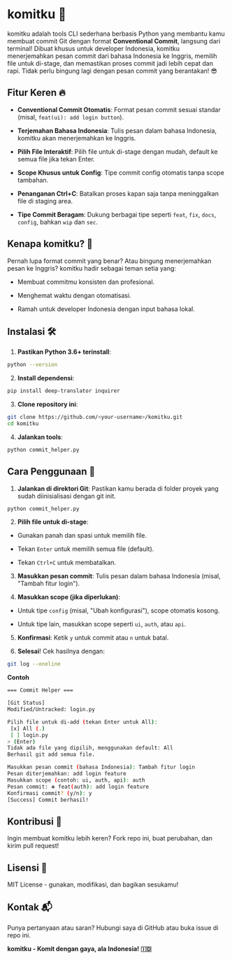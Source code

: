# komitku 🚀

komitku adalah tools CLI sederhana berbasis Python yang membantu kamu membuat commit Git dengan format **Conventional Commit**, langsung dari terminal! Dibuat khusus untuk developer Indonesia, komitku menerjemahkan pesan commit dari bahasa Indonesia ke Inggris, memilih file untuk di-stage, dan memastikan proses commit jadi lebih cepat dan rapi. Tidak perlu bingung lagi dengan pesan commit yang berantakan! 😎

## Fitur Keren 🔥

- **Conventional Commit Otomatis**: Format pesan commit sesuai standar (misal, `feat(ui): add login button`).

- **Terjemahan Bahasa Indonesia**: Tulis pesan dalam bahasa Indonesia, komitku akan menerjemahkan ke Inggris.

- **Pilih File Interaktif**: Pilih file untuk di-stage dengan mudah, default ke semua file jika tekan Enter.

- **Scope Khusus untuk Config**: Tipe commit config otomatis tanpa scope tambahan.

- **Penanganan Ctrl+C**: Batalkan proses kapan saja tanpa meninggalkan file di staging area.

- **Tipe Commit Beragam**: Dukung berbagai tipe seperti `feat`, `fix`, `docs`, `config`, bahkan `wip` dan `sec`.

## Kenapa komitku? 🤔

Pernah lupa format commit yang benar? Atau bingung menerjemahkan pesan ke Inggris? komitku hadir sebagai teman setia yang:

- Membuat commitmu konsisten dan profesional.

- Menghemat waktu dengan otomatisasi.

- Ramah untuk developer Indonesia dengan input bahasa lokal.

## Instalasi 🛠️

1. **Pastikan Python 3.6+ terinstall**:
```sh
python --version
```

2. **Install dependensi**:
```sh
pip install deep-translator inquirer
```

3. **Clone repository ini**:
```sh
git clone https://github.com/<your-username>/komitku.git
cd komitku
```

4. **Jalankan tools**:
```sh
python commit_helper.py
```

## Cara Penggunaan 📖

1. **Jalankan di direktori Git**: Pastikan kamu berada di folder proyek yang sudah diinisialisasi dengan git init.
```sh
python commit_helper.py
```

2. **Pilih file untuk di-stage**:

- Gunakan panah dan spasi untuk memilih file.

- Tekan `Enter` untuk memilih semua file (default).

- Tekan `Ctrl+C` untuk membatalkan.

3. **Masukkan pesan commit**: Tulis pesan dalam bahasa Indonesia (misal, "Tambah fitur login").

4. **Masukkan scope (jika diperlukan)**:

- Untuk tipe `config` (misal, "Ubah konfigurasi"), scope otomatis kosong.

- Untuk tipe lain, masukkan scope seperti `ui`, `auth`, atau `api`.

5. **Konfirmasi**: Ketik `y` untuk commit atau `n` untuk batal.

6. **Selesai**! Cek hasilnya dengan:
```sh
git log --oneline
```
**Contoh**
```sh
=== Commit Helper ===

[Git Status]
Modified/Untracked: login.py

Pilih file untuk di-add (tekan Enter untuk All):
 [x] All (.)
 [ ] login.py
> (Enter)
Tidak ada file yang dipilih, menggunakan default: All
Berhasil git add semua file.

Masukkan pesan commit (bahasa Indonesia): Tambah fitur login
Pesan diterjemahkan: add login feature
Masukkan scope (contoh: ui, auth, api): auth
Pesan commit: ➕ feat(auth): add login feature
Konfirmasi commit? (y/n): y
[Success] Commit berhasil!
```

## Kontribusi 🤝

Ingin membuat komitku lebih keren? Fork repo ini, buat perubahan, dan kirim pull request!

## Lisensi 📜

MIT License - gunakan, modifikasi, dan bagikan sesukamu!

## Kontak 📬

Punya pertanyaan atau saran? Hubungi saya di GitHub atau buka issue di repo ini.

**komitku - Komit dengan gaya, ala Indonesia! 🇮🇩**